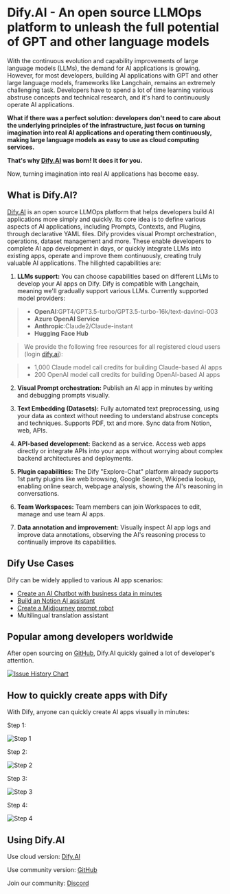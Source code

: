 # Dify.AI - An open source LLMOps platform to unleash the full potential of GPT and other language models

With the continuous evolution and capability improvements of large language models (LLMs), the demand for AI applications is growing. However, for most developers, building AI applications with GPT and other large language models, frameworks like Langchain, remains an extremely challenging task. Developers have to spend a lot of time learning various abstruse concepts and technical research, and it's hard to continuously operate AI applications. 

**What if there was a perfect solution: developers don't need to care about the underlying principles of the infrastructure, just focus on turning imagination into real AI applications and operating them continuously, making large language models as easy to use as cloud computing services.**

**That's why [Dify.AI](https://dify.ai) was born! It does it for you.**

Now, turning imagination into real AI applications has become easy.

## What is Dify.AI?

[Dify.AI](https://dify.ai) is an open source LLMOps platform that helps developers build AI applications more simply and quickly. Its core idea is to define various aspects of AI applications, including Prompts, Contexts, and Plugins, through declarative YAML files. Dify provides visual Prompt orchestration, operations, dataset management and more. These enable developers to complete AI app development in days, or quickly integrate LLMs into existing apps, operate and improve them continuously, creating truly valuable AI applications. The hilighted capabilities are:

1. **LLMs support:** You can choose capabilities based on different LLMs to develop your AI apps on Dify. Dify is compatible with Langchain, meaning we'll gradually support various LLMs. Currently supported model providers:

> * **OpenAI**:GPT4/GPT3.5-turbo/GPT3.5-turbo-16k/text-davinci-003 
> * **Azure OpenAI Service**
> * **Anthropic**:Claude2/Claude-instant
> * **Hugging Face Hub**

>We provide the following free resources for all registered cloud users (login [dify.ai](https://cloud.dify.ai)):

> * 1,000 Claude model call credits for building Claude-based AI apps
> * 200 OpenAI model call credits for building OpenAI-based AI apps

2. **Visual Prompt orchestration:** Publish an AI app in minutes by writing and debugging prompts visually. 

3. **Text Embedding (Datasets):** Fully automated text preprocessing, using your data as context without needing to understand abstruse concepts and techniques. Supports PDF, txt and more. Sync data from Notion, web, APIs. 

4. **API-based development:** Backend as a service. Access web apps directly or integrate APIs into your apps without worrying about complex backend architectures and deployments.

5. **Plugin capabilities:** The Dify "Explore-Chat" platform already supports 1st party plugins like web browsing, Google Search, Wikipedia lookup, enabling online search, webpage analysis, showing the AI's reasoning in conversations.

6. **Team Workspaces:** Team members can join Workspaces to edit, manage and use team AI apps. 

7. **Data annotation and improvement:** Visually inspect AI app logs and improve data annotations, observing the AI's reasoning process to continually improve its capabilities. 

## Dify Use Cases 

Dify can be widely applied to various AI app scenarios:

* [Create an AI Chatbot with business data in minutes](https://docs.dify.ai/use-cases/create-an-ai-chatbot-with-business-data-in-minutes)
* [Build an Notion AI assistant](https://docs.dify.ai/use-cases/build-an-notion-ai-assistant) 
* [Create a Midjourney prompt robot](https://docs.dify.ai/use-cases/create-a-midjoureny-prompt-bot-with-dify) 
* Multilingual translation assistant

## Popular among developers worldwide

After open sourcing on [GitHub](https://github.com/langgenius/dify), Dify.AI quickly gained a lot of developer's attention. 

[![Issue History Chart](https://api.issue-history.twenty.com/svg?repos=langgenius/dify&type=Date)](https://issue-history.twenty.com/#langgenius/dify&Date)

## How to quickly create apps with Dify

With Dify, anyone can quickly create AI apps visually in minutes:

Step 1:

![Step 1](/blog/assets/dify-ai/step1.webp)

Step 2: 

![Step 2](/blog/assets/dify-ai/step2.webp)

Step 3:

![Step 3](/blog/assets/dify-ai/step3.webp)

Step 4:

![Step 4](/blog/assets/dify-ai/step4.webp)

## Using Dify.AI

Use cloud version: [Dify.AI](https://dify.ai)

Use community version: [GitHub](https://github.com/langgenius/dify)  

Join our community: [Discord](https://discord.gg/FngNHpbcY7)